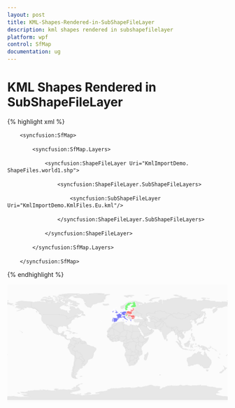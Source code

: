 ```yaml
---
layout: post
title: KML-Shapes-Rendered-in-SubShapeFileLayer
description: kml shapes rendered in subshapefilelayer
platform: wpf
control: SfMap
documentation: ug
---
```


# KML Shapes Rendered in SubShapeFileLayer


{% highlight xml %}






        <syncfusion:SfMap>

            <syncfusion:SfMap.Layers>

                <syncfusion:ShapeFileLayer Uri="KmlImportDemo. ShapeFiles.world1.shp">

                    <syncfusion:ShapeFileLayer.SubShapeFileLayers>

                        <syncfusion:SubShapeFileLayer Uri="KmlImportDemo.KmlFiles.Eu.kml"/>

                    </syncfusion:ShapeFileLayer.SubShapeFileLayers>

                </syncfusion:ShapeFileLayer>

            </syncfusion:SfMap.Layers>

        </syncfusion:SfMap>

{% endhighlight %}



![](KML-Shapes-Rendered-in-SubShapeFileLayer_images/KML-Shapes-Rendered-in-SubShapeFileLayer_img1.png)



